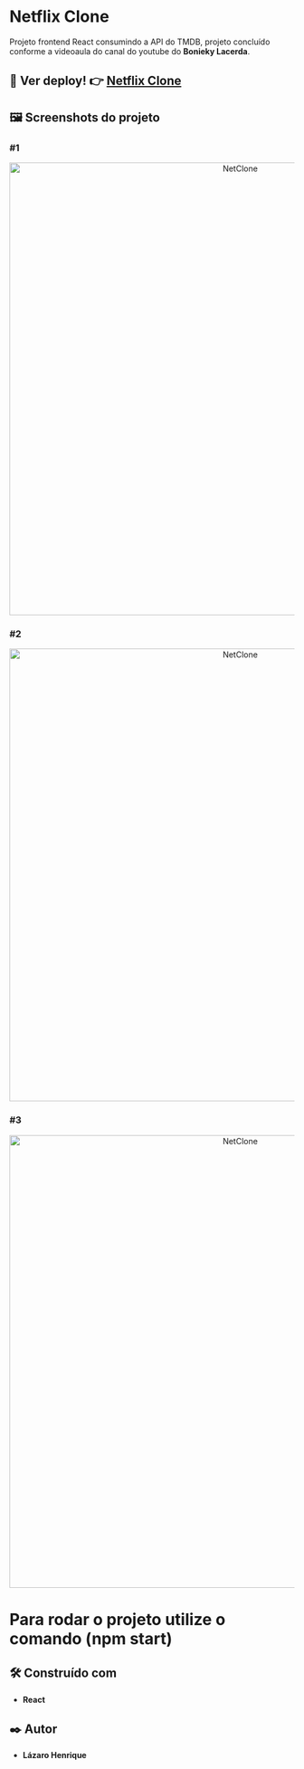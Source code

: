# Netflix Clone  

Projeto frontend React consumindo a API do TMDB, projeto concluído conforme a videoaula do canal do youtube do **Bonieky Lacerda**.

## 👀 Ver deploy! 👉 <a href="https://cloneflix-react.vercel.app">Netflix Clone</a> 

## 🖼 Screenshots do projeto

### #1
<p align="center">
  <img align="center" src="https://user-images.githubusercontent.com/78514404/235306662-423dac00-6cf8-425f-aea4-f9c56b7cb67c.PNG" alt="NetClone" width="800"/>
</p>

### #2
<p align="center">
  <img align="center" src="https://user-images.githubusercontent.com/78514404/235306663-cec5f1cb-355e-446c-8322-8675967e2923.PNG" alt="NetClone" width="800"/>
</p>

### #3
<p align="center">
  <img align="center" src="https://user-images.githubusercontent.com/78514404/235306659-414d4d68-3684-44d4-ab7b-25b645d8cf0a.PNG" alt="NetClone" width="800"/>
</p>

# Para rodar o projeto utilize o comando (**npm start**) 

## 🛠️ Construído com

* **React**

## ✒️ Autor

* **Lázaro Henrique**  
